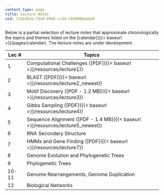 ```yaml
---
content_type: page
title: Lecture Notes
uid: 123b3b1e-7ddd-89e6-ccd4-c65060bae6e9
---
```


Below is a partial selection of lecture notes that approximate chronologically the topics and themes listed on the [calendar]({{< baseurl >}}/pages/calendar). The lecture notes are under development.

| Lec # | Topics |
| --- | --- |
| 1 | Computational Challenges ([PDF]({{< baseurl >}}/resources/lecture1)) |
| 2 | BLAST ([PDF]({{< baseurl >}}/resources/lecture2_newest)) |
| 3 | Motif Discovery ([PDF - 1.2 MB]({{< baseurl >}}/resources/lecture3)) |
| 4 | Gibbs Sampling ([PDF]({{< baseurl >}}/resources/lecture4)) |
| 5 | Sequence Alignment ([PDF - 1.4 MB]({{< baseurl >}}/resources/lecture5_newest)) |
| 6 | RNA Secondary Structure |
| 7 | HMMs and Gene Finding ([PDF]({{< baseurl >}}/resources/lecture7)) |
| 8 | Genome Evolution and Phylogenetic Trees |
| 9 | Phylogenetic Trees |
| 10-11 | Genome Rearrangements, Genome Duplication |
| 12 | Biological Networks